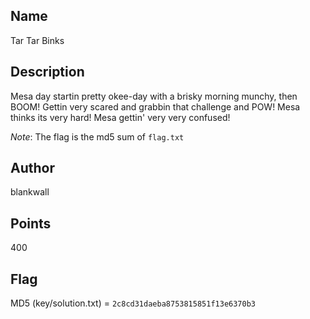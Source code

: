 ## Name
Tar Tar Binks

## Description
Mesa day startin pretty okee-day with a brisky morning munchy, then BOOM! Gettin very scared and grabbin that challenge and POW! Mesa thinks its very hard! Mesa gettin' very very confused!

*Note*: The flag is the md5 sum of `flag.txt`

## Author
blankwall

## Points
400

## Flag
MD5 (key/solution.txt) = `2c8cd31daeba8753815851f13e6370b3`
